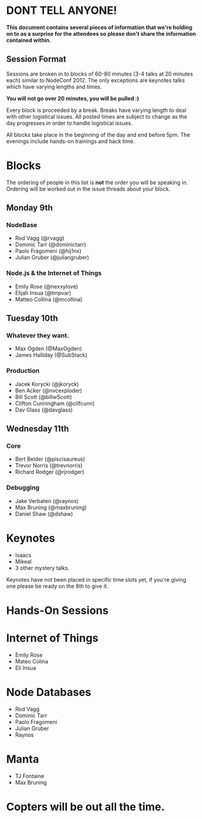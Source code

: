 # DONT TELL ANYONE!

**This document contains several pieces of information that we're holding on to as a surprise for the attendees so please don't share the information contained within.**

## Session Format

Sessions are broken in to blocks of 60-80 minutes (3-4 talks at 20 minutes each) similar to NodeConf 2012. The only exceptions are keynotes talks which have varying lengths and times.

**You will not go over 20 minutes,  you will be pulled :)**

Every block is proceeded by a break. Breaks have varying length to deal with other logistical issues. All posted times are subject to change as the day progresses in order to handle logistical issues.

All blocks take place in the beginning of the day and end before 5pm. The evenings include hands-on trainings and hack time.

# Blocks

The ordering of people in this list is **not** the order you will be speaking in. Ordering will be worked out in the issue threads about your block.

## Monday 9th

### NodeBase
- Rod Vagg (@rvagg)
- Dominic Tarr (@dominictarr)
- Paolo Fragomeni (@hij1nx)
- Julian Gruber (@juliangruber)

### Node.js & the Internet of Things
- Emily Rose (@nexxylove)
- Elijah Insua (@tmpvar)
- Matteo Collina (@mcollina)

## Tuesday 10th 

### Whatever they want.
- Max Ogden (@MaxOgden)
- James Halliday (@SubStack)

### Production 
- Jacek Korycki (@jkoryck)
- Ben Acker (@nvcexploder)
- Bill Scott (@billwScott) 
- Clifton Cunningham (@clifcunn) 
- Dav Glass (@davglass)

## Wednesday 11th 

### Core
- Bert Belder (@piscisaureus)
- Trevor Norris (@trevnorris)
- Richard Rodger (@rjrodger)

### Debugging
- Jake Verbaten (@raynos)
- Max Bruning (@maxbruning)
- Daniel Shaw (@dshaw)

# Keynotes
- Isaacs
- Mikeal 
- 3 other mystery talks.

Keynotes have not been placed in specific time slots yet, if you're giving one please be ready on the 8th to give it.


# Hands-On Sessions

# Internet of Things
- Emily Rose
- Mateo Colina
- Eli Insua
 
# Node Databases
- Rod Vagg
- Dominic Tarr
- Paolo Fragomeni
- Julian Gruber
- Raynos

# Manta
- TJ Fontaine
- Max Bruning

# Copters will be out all the time.

